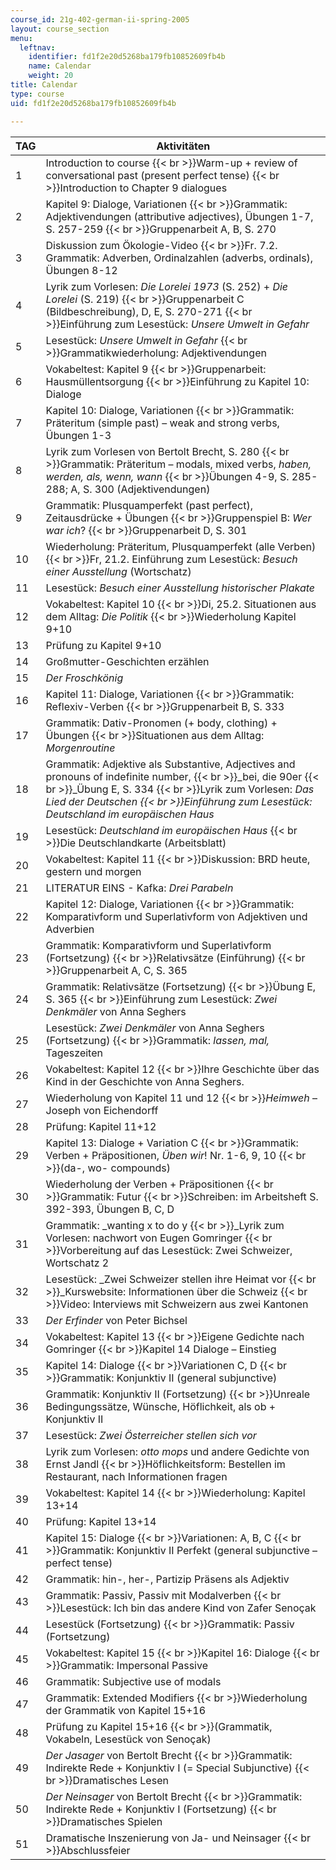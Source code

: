 ```yaml
---
course_id: 21g-402-german-ii-spring-2005
layout: course_section
menu:
  leftnav:
    identifier: fd1f2e20d5268ba179fb10852609fb4b
    name: Calendar
    weight: 20
title: Calendar
type: course
uid: fd1f2e20d5268ba179fb10852609fb4b

---
```


| TAG | Aktivitäten |
| --- | --- |
| 1 | Introduction to course  {{< br >}}Warm-up + review of conversational past (present perfect tense)  {{< br >}}Introduction to Chapter 9 dialogues |
| 2 | Kapitel 9: Dialoge, Variationen  {{< br >}}Grammatik: Adjektivendungen (attributive adjectives), Übungen 1-7, S. 257-259  {{< br >}}Gruppenarbeit A, B, S. 270 |
| 3 | Diskussion zum Ökologie-Video  {{< br >}}Fr. 7.2. Grammatik: Adverben, Ordinalzahlen (adverbs, ordinals), Übungen 8-12 |
| 4 | Lyrik zum Vorlesen: _Die Lorelei 1973_ (S. 252) + _Die Lorelei_ (S. 219)  {{< br >}}Gruppenarbeit C (Bildbeschreibung), D, E, S. 270-271  {{< br >}}Einführung zum Lesestück: _Unsere Umwelt in Gefahr_ |
| 5 | Lesestück: _Unsere Umwelt in Gefahr_  {{< br >}}Grammatikwiederholung: Adjektivendungen |
| 6 | Vokabeltest: Kapitel 9  {{< br >}}Gruppenarbeit: Hausmüllentsorgung  {{< br >}}Einführung zu Kapitel 10: Dialoge |
| 7 | Kapitel 10: Dialoge, Variationen  {{< br >}}Grammatik: Präteritum (simple past) – weak and strong verbs, Übungen 1-3 |
| 8 | Lyrik zum Vorlesen von Bertolt Brecht, S. 280  {{< br >}}Grammatik: Präteritum – modals, mixed verbs, _haben, werden, als, wenn, wann_  {{< br >}}Übungen 4-9, S. 285-288; A, S. 300 (Adjektivendungen) |
| 9 | Grammatik: Plusquamperfekt (past perfect), Zeitausdrücke + Übungen  {{< br >}}Gruppenspiel B: _Wer war ich_?  {{< br >}}Gruppenarbeit D, S. 301 |
| 10 | Wiederholung: Präteritum, Plusquamperfekt (alle Verben)  {{< br >}}Fr, 21.2. Einführung zum Lesestück: _Besuch einer Ausstellung_ (Wortschatz) |
| 11 | Lesestück: _Besuch einer Ausstellung historischer Plakate_ |
| 12 | Vokabeltest: Kapitel 10  {{< br >}}Di, 25.2. Situationen aus dem Alltag: _Die Politik_  {{< br >}}Wiederholung Kapitel 9+10 |
| 13 | Prüfung zu Kapitel 9+10 |
| 14 | Großmutter-Geschichten erzählen |
| 15 | _Der Froschkönig_ |
| 16 | Kapitel 11: Dialoge, Variationen  {{< br >}}Grammatik: Reflexiv-Verben  {{< br >}}Gruppenarbeit B, S. 333 |
| 17 | Grammatik: Dativ-Pronomen (+ body, clothing) + Übungen  {{< br >}}Situationen aus dem Alltag: _Morgenroutine_ |
| 18 | Grammatik: Adjektive als Substantive, Adjectives and pronouns of indefinite number,  {{< br >}}_bei, die 90er  {{< br >}}_Übung E, S. 334  {{< br >}}Lyrik zum Vorlesen: _Das Lied der Deutschen  {{< br >}}_Einführung zum Lesestück_: Deutschland im europäischen Haus_ |
| 19 | Lesestück: _Deutschland im europäischen Haus_  {{< br >}}Die Deutschlandkarte (Arbeitsblatt) |
| 20 | Vokabeltest: Kapitel 11  {{< br >}}Diskussion: BRD heute, gestern und morgen |
| 21 | LITERATUR EINS - Kafka: _Drei Parabeln_ |
| 22 | Kapitel 12: Dialoge, Variationen  {{< br >}}Grammatik: Komparativform und Superlativform von Adjektiven und Adverbien |
| 23 | Grammatik: Komparativform und Superlativform (Fortsetzung)  {{< br >}}Relativsätze (Einführung)  {{< br >}}Gruppenarbeit A, C, S. 365 |
| 24 | Grammatik: Relativsätze (Fortsetzung)  {{< br >}}Übung E, S. 365  {{< br >}}Einführung zum Lesestück: _Zwei Denkmäler_ von Anna Seghers |
| 25 | Lesestück: _Zwei Denkmäler_ von Anna Seghers (Fortsetzung)  {{< br >}}Grammatik: _lassen, mal,_ Tageszeiten |
| 26 | Vokabeltest: Kapitel 12  {{< br >}}Ihre Geschichte über das Kind in der Geschichte von Anna Seghers. |
| 27 | Wiederholung von Kapitel 11 und 12  {{< br >}}_Heimweh_ – Joseph von Eichendorff |
| 28 | Prüfung: Kapitel 11+12 |
| 29 | Kapitel 13: Dialoge + Variation C  {{< br >}}Grammatik: Verben + Präpositionen, _Üben wir_! Nr. 1-6, 9, 10  {{< br >}}(da-, wo- compounds) |
| 30 | Wiederholung der Verben + Präpositionen  {{< br >}}Grammatik: Futur  {{< br >}}Schreiben: im Arbeitsheft S. 392-393, Übungen B, C, D |
| 31 | Grammatik: _wanting x to do y  {{< br >}}_Lyrik zum Vorlesen: nachwort von Eugen Gomringer  {{< br >}}Vorbereitung auf das Lesestück: Zwei Schweizer, Wortschatz 2 |
| 32 | Lesestück: _Zwei Schweizer stellen ihre Heimat vor  {{< br >}}_Kurswebsite: Informationen über die Schweiz  {{< br >}}Video: Interviews mit Schweizern aus zwei Kantonen |
| 33 | _Der Erfinder_ von Peter Bichsel |
| 34 | Vokabeltest: Kapitel 13  {{< br >}}Eigene Gedichte nach Gomringer  {{< br >}}Kapitel 14 Dialoge – Einstieg |
| 35 | Kapitel 14: Dialoge  {{< br >}}Variationen C, D  {{< br >}}Grammatik: Konjunktiv II (general subjunctive) |
| 36 | Grammatik: Konjunktiv II (Fortsetzung)  {{< br >}}Unreale Bedingungssätze, Wünsche, Höflichkeit, als ob + Konjunktiv II |
| 37 | Lesestück: _Zwei Österreicher stellen sich vor_ |
| 38 | Lyrik zum Vorlesen: _otto mops_ und andere Gedichte von Ernst Jandl  {{< br >}}Höflichkeitsform: Bestellen im Restaurant, nach Informationen fragen |
| 39 | Vokabeltest: Kapitel 14  {{< br >}}Wiederholung: Kapitel 13+14 |
| 40 | Prüfung: Kapitel 13+14 |
| 41 | Kapitel 15: Dialoge  {{< br >}}Variationen: A, B, C  {{< br >}}Grammatik: Konjunktiv II Perfekt (general subjunctive – perfect tense) |
| 42 | Grammatik: hin-, her-, Partizip Präsens als Adjektiv |
| 43 | Grammatik: Passiv, Passiv mit Modalverben  {{< br >}}Lesestück: Ich bin das andere Kind von Zafer Senoçak |
| 44 | Lesestück (Fortsetzung)  {{< br >}}Grammatik: Passiv (Fortsetzung) |
| 45 | Vokabeltest: Kapitel 15  {{< br >}}Kapitel 16: Dialoge  {{< br >}}Grammatik: Impersonal Passive |
| 46 | Grammatik: Subjective use of modals |
| 47 | Grammatik: Extended Modifiers  {{< br >}}Wiederholung der Grammatik von Kapitel 15+16 |
| 48 | Prüfung zu Kapitel 15+16  {{< br >}}(Grammatik, Vokabeln, Lesestück von Senoçak) |
| 49 | _Der Jasager_ von Bertolt Brecht  {{< br >}}Grammatik: Indirekte Rede + Konjunktiv I (= Special Subjunctive)  {{< br >}}Dramatisches Lesen |
| 50 | _Der Neinsager_ von Bertolt Brecht  {{< br >}}Grammatik: Indirekte Rede + Konjunktiv I (Fortsetzung)  {{< br >}}Dramatisches Spielen |
| 51 | Dramatische Inszenierung von Ja- und Neinsager  {{< br >}}Abschlussfeier